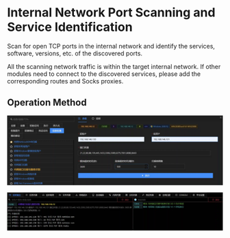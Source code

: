 # Internal Network Port Scanning and Service Identification

Scan for open TCP ports in the internal network and identify the services, software, versions, etc. of the discovered ports.

All the scanning network traffic is within the target internal network. If other modules need to connect to the discovered services, please add the corresponding routes and Socks proxies.

## Operation Method

![](img\Discovery_NetworkServiceScanning_PortScanWithServiceByPython\1.webp)

![](img\Discovery_NetworkServiceScanning_PortScanWithServiceByPython\2.webp)
